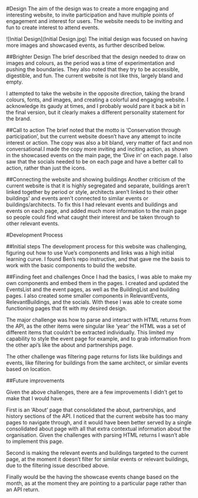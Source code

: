 #Design
The aim of the design was to create a more engaging and interesting website, to invite participation and have multiple points of engagement and interest for users. The website needs to be inviting and fun to create interest to attend events. 

![Initial Design](Initial Design.jpg)
The initial design was focused on having more images and showcased events, as further described below. 

##Brighter Design
The brief described that the design needed to draw on images and colours, as the period was a time of experimentation and pushing the boundaries. They also noted that they try to be accessible, digestible, and fun. The current website is not like this, largely bland and empty. 

I attempted to take the website in the opposite direction, taking the brand colours, fonts, and images, and creating a colorful and engaging website. I acknowledge its gaudy at times, and I probably would pare it back a bit in the final version, but it clearly makes a different personality statement for the brand. 

##Call to action
The brief noted that the motto is ‘Conservation through participation’, but the current website doesn’t have any attempt to incite interest or action. The copy was also a bit bland, very matter of fact and non conversational.I made the copy more inviting and inciting action, as shown in the showcased events on the main page, the ‘Dive in’ on each page. I also saw that the socials needed to be on each page and have a better call to action, rather than just the icons. 

##Connecting the website and showing buildings
Another criticism of the current website is that it is highly segregated and separate, buildings aren’t linked together by period or style, architects aren’t linked to their other buildings’ and events aren’t connected to similar events or buildings/architects. To fix this I had relevant events and buildings and events on each page, and added much more information to the main page so people could find what caught their interest and be taken through to other relevant events. 


#Development Process

##Initial steps
The development process for this website was challenging, figuring out how to use Vue’s components and links was a high initial learning curve. I found Ben’s repo instructive, and that gave me the basis to work with the basic components to build the website. 

##Finding feet and challenges
Once I had the basics, I was able to make my own components and embed them in the pages. I created and updated the EventsList and the event pages, as well as the BuildingList and building pages. I also created some smaller components in RelevantEvents, RelevantBuildings, and the socials. With these I was able to create some functioning pages that fit with my desired design. 

The major challenge was how to parse and interact with HTML returns from the API, as the other items were singular like ‘year’ the HTML was a set of different items that couldn’t be extracted individually. This limited my capability to style the event page for example, and to grab information from the other api’s like the about and partnerships page.

The other challenge was filtering page returns for lists like buildings and events, like filtering for buildings from the same architect, or similar events based on location. 

##Future improvements

Given the above challenges, there are a few improvements I didn’t get to make that I would have. 

First is an ‘About’ page that consolidated the about, partnerships, and history sections of the API. I noticed that the current website has too many pages to navigate through, and it would have been better served by a single consolidated about page with all that extra contextual information about the organisation. Given the challenges with parsing HTML returns I wasn’t able to implement this page. 

Second is making the relevant events and buildings targeted to the current page, at the moment it doesn’t filter for similar events or relevant buildings, due to the filtering issue described above. 

Finally would be the having the showcase events change based on the month, as at the moment they are pointing to a particular page rather than an API return. 
